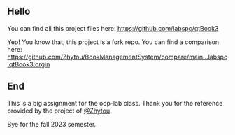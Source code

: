 ## Hello
You can find all this project files here: https://github.com/labspc/qtBook3

Yep! You know that, this project is a fork repo. You can find a comparison here: https://github.com/Zhytou/BookManagementSystem/compare/main...labspc:qtBook3:orgin

## End
This is a big assignment for the oop-lab class. Thank you for the reference provided by the project of [@Zhytou](https://github.com/Zhytou).

Bye for the fall 2023 semester.
